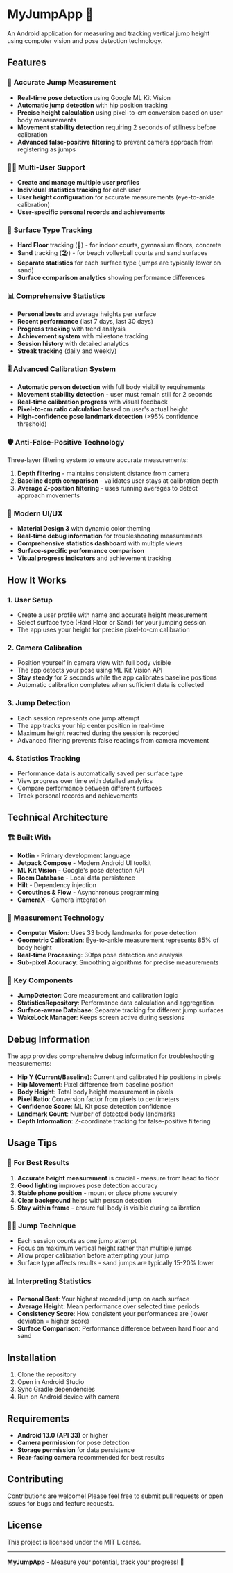 # MyJumpApp 🏀

An Android application for measuring and tracking vertical jump height using computer vision and pose detection technology.

## Features

### 🎯 **Accurate Jump Measurement**
- **Real-time pose detection** using Google ML Kit Vision
- **Automatic jump detection** with hip position tracking
- **Precise height calculation** using pixel-to-cm conversion based on user body measurements
- **Movement stability detection** requiring 2 seconds of stillness before calibration
- **Advanced false-positive filtering** to prevent camera approach from registering as jumps

### 🏃‍♂️ **Multi-User Support**
- **Create and manage multiple user profiles**
- **Individual statistics tracking** for each user
- **User height configuration** for accurate measurements (eye-to-ankle calibration)
- **User-specific personal records and achievements**

### 🏐 **Surface Type Tracking**
- **Hard Floor** tracking (🏀) - for indoor courts, gymnasium floors, concrete
- **Sand** tracking (🏖️) - for beach volleyball courts and sand surfaces
- **Separate statistics** for each surface type (jumps are typically lower on sand)
- **Surface comparison analytics** showing performance differences

### 📊 **Comprehensive Statistics**
- **Personal bests** and average heights per surface
- **Recent performance** (last 7 days, last 30 days)
- **Progress tracking** with trend analysis
- **Achievement system** with milestone tracking
- **Session history** with detailed analytics
- **Streak tracking** (daily and weekly)

### 🎚️ **Advanced Calibration System**
- **Automatic person detection** with full body visibility requirements
- **Movement stability detection** - user must remain still for 2 seconds
- **Real-time calibration progress** with visual feedback
- **Pixel-to-cm ratio calculation** based on user's actual height
- **High-confidence pose landmark detection** (>95% confidence threshold)

### 🛡️ **Anti-False-Positive Technology**
Three-layer filtering system to ensure accurate measurements:
1. **Depth filtering** - maintains consistent distance from camera
2. **Baseline depth comparison** - validates user stays at calibration depth
3. **Average Z-position filtering** - uses running averages to detect approach movements

### 📱 **Modern UI/UX**
- **Material Design 3** with dynamic color theming
- **Real-time debug information** for troubleshooting measurements
- **Comprehensive statistics dashboard** with multiple views
- **Surface-specific performance comparison**
- **Visual progress indicators** and achievement tracking

## How It Works

### 1. **User Setup**
- Create a user profile with name and accurate height measurement
- Select surface type (Hard Floor or Sand) for your jumping session
- The app uses your height for precise pixel-to-cm calibration

### 2. **Camera Calibration**
- Position yourself in camera view with full body visible
- The app detects your pose using ML Kit Vision API
- **Stay steady** for 2 seconds while the app calibrates baseline positions
- Automatic calibration completes when sufficient data is collected

### 3. **Jump Detection**
- Each session represents one jump attempt
- The app tracks your hip center position in real-time
- Maximum height reached during the session is recorded
- Advanced filtering prevents false readings from camera movement

### 4. **Statistics Tracking**
- Performance data is automatically saved per surface type
- View progress over time with detailed analytics
- Compare performance between different surfaces
- Track personal records and achievements

## Technical Architecture

### 🏗️ **Built With**
- **Kotlin** - Primary development language
- **Jetpack Compose** - Modern Android UI toolkit
- **ML Kit Vision** - Google's pose detection API
- **Room Database** - Local data persistence
- **Hilt** - Dependency injection
- **Coroutines & Flow** - Asynchronous programming
- **CameraX** - Camera integration

### 📐 **Measurement Technology**
- **Computer Vision**: Uses 33 body landmarks for pose detection
- **Geometric Calibration**: Eye-to-ankle measurement represents 85% of body height
- **Real-time Processing**: 30fps pose detection and analysis
- **Sub-pixel Accuracy**: Smoothing algorithms for precise measurements

### 🔧 **Key Components**
- **JumpDetector**: Core measurement and calibration logic
- **StatisticsRepository**: Performance data calculation and aggregation  
- **Surface-aware Database**: Separate tracking for different jump surfaces
- **WakeLock Manager**: Keeps screen active during sessions

## Debug Information

The app provides comprehensive debug information for troubleshooting measurements:

- **Hip Y (Current/Baseline)**: Current and calibrated hip positions in pixels
- **Hip Movement**: Pixel difference from baseline position  
- **Body Height**: Total body height measurement in pixels
- **Pixel Ratio**: Conversion factor from pixels to centimeters
- **Confidence Score**: ML Kit pose detection confidence
- **Landmark Count**: Number of detected body landmarks
- **Depth Information**: Z-coordinate tracking for false-positive filtering

## Usage Tips

### 📏 **For Best Results**
1. **Accurate height measurement** is crucial - measure from head to floor
2. **Good lighting** improves pose detection accuracy
3. **Stable phone position** - mount or place phone securely
4. **Clear background** helps with person detection
5. **Stay within frame** - ensure full body is visible during calibration

### 🏃‍♂️ **Jump Technique**
- Each session counts as one jump attempt
- Focus on maximum vertical height rather than multiple jumps
- Allow proper calibration before attempting your jump
- Surface type affects results - sand jumps are typically 15-20% lower

### 📊 **Interpreting Statistics**
- **Personal Best**: Your highest recorded jump on each surface
- **Average Height**: Mean performance over selected time periods
- **Consistency Score**: How consistent your performances are (lower deviation = higher score)
- **Surface Comparison**: Performance difference between hard floor and sand

## Installation

1. Clone the repository
2. Open in Android Studio
3. Sync Gradle dependencies
4. Run on Android device with camera

## Requirements

- **Android 13.0 (API 33)** or higher
- **Camera permission** for pose detection
- **Storage permission** for data persistence
- **Rear-facing camera** recommended for best results

## Contributing

Contributions are welcome! Please feel free to submit pull requests or open issues for bugs and feature requests.

## License

This project is licensed under the MIT License.

---

**MyJumpApp** - Measure your potential, track your progress! 🚀